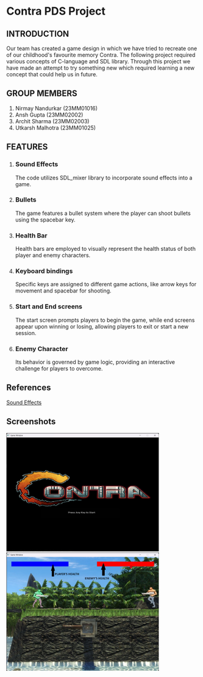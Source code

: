 <!DOCTYPE html>
<html lang="en">
<head>
    <meta charset="UTF-8">
    <meta name="viewport" content="width=device-width, initial-scale=1.0">
</head>
<body>
    <h1 class="heading1">Contra PDS Project</h1>
    <h2 class="heading2">INTRODUCTION</h2>
    <div>
        Our team has created a game design in which we have tried to recreate one of our childhood's favourite memory Contra. The following project required various concepts of C-language and SDL library. Through this project we have made an attempt to try something new which required learning a new concept that could help us in future.
    </div>
    <h2 class="heading2">GROUP MEMBERS</h2>
    <ol>
        <li>Nirmay Nandurkar (23MM01016)</li>
        <li>Ansh Gupta (23MM02002)</li>
        <li>Archit Sharma (23MM02003)</li>
        <li>Utkarsh Malhotra (23MM01025)</li>
    </ol>
    <h2 class="heading2">FEATURES</h2>
    <div>
        <ol>
            <li><h3 class="heading3">Sound Effects</h3>
                <div>
                    The code utilizes SDL_mixer library to incorporate sound effects into a game. 
                </div>
            </li>
            <li><h3 class="heading3">Bullets</h3>
                <div>
                    The game features a bullet system where the player can shoot bullets using the spacebar key. 
                </div>
            </li>
            <li><h3 class="heading3">Health Bar</h3>
                <div>
                    Health bars are employed to visually represent the health status of both player and enemy characters.
                </div>
            </li>
            <li><h3 class="heading3">Keyboard bindings</h3>
                <div>
                    Specific keys are assigned to different game actions, like arrow keys for movement and spacebar for shooting.
                </div>
            </li>
            <li><h3 class="heading3">Start and End screens</h3>
                <div>
                    The start screen prompts players to begin the game, while end screens appear upon winning or losing, allowing players to exit or start a new session.
                </div>
            </li>
            <li><h3 class="heading3">Enemy Character</h3>
                <div>
                    Its behavior is governed by game logic, providing an interactive challenge for players to overcome.
                </div>
            </li>
        </ol>
    </div>
    <h2 class="heading2">References</h2>
    <div>
        <a href="https://www.101soundboards.com/boards/10679-contra-sounds">Sound Effects</a>
    </div>
    <h2 class="heading2">Screenshots</h2>
    <div>
    <img src="screenshots/title_screen.jpg" alt="Title screen of the game" width="400">
    <img src="screenshots/game_screen.jpg" alt="Title screen of the game" width="400">
    </div>
</body>
</html>
